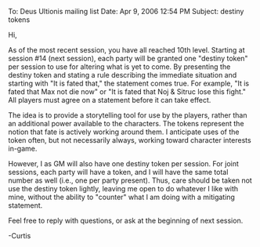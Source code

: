 To: Deus Ultionis mailing list
Date: Apr 9, 2006 12:54 PM
Subject: destiny tokens

Hi,

As of the most recent session, you have all reached 10th level. Starting at session #14 (next session), each party will be granted one &quot;destiny token&quot; per session to use for altering what is yet to come. By presenting the destiny token and stating a rule describing the immediate situation and starting with &quot;It is fated that,&quot; the statement comes true. For example, &quot;It is fated that Max not die now&quot; or &quot;It is fated that Noj &amp; Sitruc lose this fight.&quot; All players must agree on a statement before it can take effect.

The idea is to provide a storytelling tool for use by the players, rather than an additional power available to the characters. The tokens represent the notion that fate is actively working around them. I anticipate uses of the token often, but not necessarily always, working toward character interests in-game.

However, I as GM will also have one destiny token per session. For joint sessions, each party will have a token, and I will have the same total number as well (i.e., one per party present). Thus, care should be taken not use the destiny token lightly, leaving me open to do whatever I like with mine, without the ability to &quot;counter&quot; what I am doing with a mitigating statement.

Feel free to reply with questions, or ask at the beginning of next session.

-Curtis
